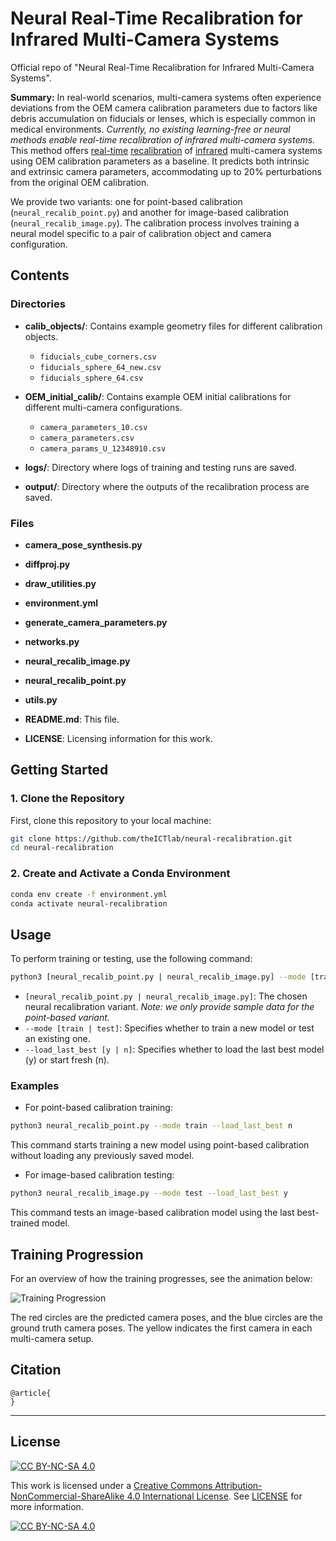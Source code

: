 # Neural Real-Time Recalibration for Infrared Multi-Camera Systems
Official repo of "Neural Real-Time Recalibration for Infrared Multi-Camera Systems".

**Summary:** In real-world scenarios, multi-camera systems often experience deviations from the OEM camera calibration parameters due to factors like debris accumulation on fiducials or lenses, which is especially common in medical environments. _Currently, no existing learning-free or neural methods enable real-time recalibration of infrared multi-camera systems._ This method offers <ins>real-time</ins> <ins>recalibration</ins> of <ins>infrared</ins> multi-camera systems using OEM calibration parameters as a baseline. It predicts both intrinsic and extrinsic camera parameters, accommodating up to 20% perturbations from the original OEM calibration.

We provide two variants: one for point-based calibration (`neural_recalib_point.py`) and another for image-based calibration (`neural_recalib_image.py`). The calibration process involves training a neural model specific to a pair of calibration object and camera configuration.

## Contents

### Directories
- **calib_objects/**: Contains example geometry files for different calibration objects.
  - `fiducials_cube_corners.csv`
  - `fiducials_sphere_64_new.csv`
  - `fiducials_sphere_64.csv`

- **OEM_initial_calib/**: Contains example OEM initial calibrations for different multi-camera configurations.
  - `camera_parameters_10.csv`
  - `camera_parameters.csv`
  - `camera_params_U_12348910.csv`

- **logs/**: Directory where logs of training and testing runs are saved.

- **output/**: Directory where the outputs of the recalibration process are saved.

### Files
  - **camera_pose_synthesis.py**
  - **diffproj.py**
  - **draw_utilities.py**
  - **environment.yml**
  - **generate_camera_parameters.py**
  - **networks.py**
  - **neural_recalib_image.py**
  - **neural_recalib_point.py**
  - **utils.py**

- **README.md**: This file.
- **LICENSE**: Licensing information for this work.

## Getting Started

### 1. Clone the Repository

First, clone this repository to your local machine:

```bash
git clone https://github.com/theICTlab/neural-recalibration.git
cd neural-recalibration
```

### 2. Create and Activate a Conda Environment

```bash
conda env create -f environment.yml
conda activate neural-recalibration
```

## Usage

To perform training or testing, use the following command:

```bash
python3 [neural_recalib_point.py | neural_recalib_image.py] --mode [train | test] --load_last_best [y | n]
```
- `[neural_recalib_point.py | neural_recalib_image.py]`: The chosen neural recalibration variant. *Note: we only provide sample data for the point-based variant.*
- `--mode [train | test]`: Specifies whether to train a new model or test an existing one.
- `--load_last_best [y | n]`: Specifies whether to load the last best model (y) or start fresh (n).

### Examples

- For point-based calibration training:
```bash
python3 neural_recalib_point.py --mode train --load_last_best n
```
This command starts training a new model using point-based calibration without loading any previously saved model.

- For image-based calibration testing:
```bash
python3 neural_recalib_image.py --mode test --load_last_best y
```
This command tests an image-based calibration model using the last best-trained model.

## Training Progression

For an overview of how the training progresses, see the animation below:

![Training Progression](example_training/training_progression.gif)

The red circles are the predicted camera poses, and the blue circles are the ground truth camera poses. The yellow indicates the first camera in each multi-camera setup.

## Citation
```
@article{
}
```

---

## License

[![CC BY-NC-SA 4.0][cc-by-nc-sa-shield]][cc-by-nc-sa]

This work is licensed under a
[Creative Commons Attribution-NonCommercial-ShareAlike 4.0 International License][cc-by-nc-sa]. See [LICENSE](LICENSE) for more information.

[![CC BY-NC-SA 4.0][cc-by-nc-sa-image]][cc-by-nc-sa]

[cc-by-nc-sa]: http://creativecommons.org/licenses/by-nc-sa/4.0/
[cc-by-nc-sa-image]: https://licensebuttons.net/l/by-nc-sa/4.0/88x31.png
[cc-by-nc-sa-shield]: https://img.shields.io/badge/License-CC%20BY--NC--SA%204.0-lightgrey.svg
